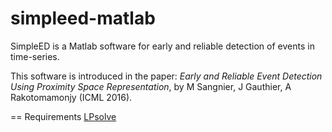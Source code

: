 # simpleed-matlab

SimpleED is a Matlab software for early and reliable detection of events in time-series.

This software is introduced in the paper:
*Early and Reliable Event Detection Using Proximity Space Representation*, by M Sangnier, J Gauthier, A Rakotomamonjy (ICML 2016).


== Requirements
[LPsolve](https://sourceforge.net/projects/lpsolve/)
